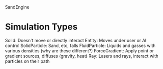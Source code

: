 SandEngine

Simulation Types
====
Solid: Doesn't move or directly interact
Entity: Moves under user or AI control
SolidParticle: Sand, etc, falls
FluidParticle: Liquids and gasses with various densities (why are these different?)
ForceGradient: Apply point or gradient sources, diffuses (gravity, heat)
Ray: Lasers and rays, interact with particles on their path